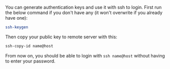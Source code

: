 You can generate authentication keys and use it with ssh to login. First run the below command if you don't have any (it won't overwrite if you already have one):

```bash
ssh-keygen
```

Then copy your public key to remote server with this:
```bash
ssh-copy-id name@host
```

From now on, you should be able to login with `ssh name@host` without having to enter your password.

